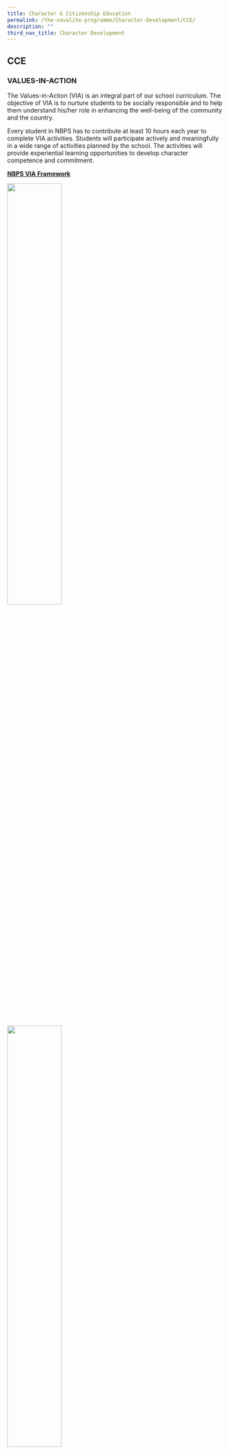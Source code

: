 ```yaml
---
title: Character & Citizenship Education
permalink: /the-navalite-programme/Character-Development/CCE/
description: ""
third_nav_title: Character Development
---
```

## CCE

### VALUES-IN-ACTION
  

The Values-in-Action (VIA) is an integral part of our school curriculum. The objective of VIA is to nurture students to be socially responsible and to help them understand his/her role in enhancing the well-being of the community and the country.


Every student in NBPS has to contribute at least 10 hours each year to complete VIA activities. Students will participate actively and meaningfully in a wide range of activities planned by the school. The activities will provide experiential learning opportunities to develop character competence and commitment.

**<u>NBPS VIA Framework</u>**

<img style="width: 50%;" src="/images/VIA1.png" >

<img style="width: 50%;" src="/images/VIA2.png" >

These are the basic programmes for all NBPS students:

<style type="text/css">
.tg  {border-collapse:collapse;border-spacing:0;}
.tg td{border-color:black;border-style:solid;border-width:1px;font-family:Arial, sans-serif;font-size:14px;
  overflow:hidden;padding:10px 5px;word-break:normal;}
.tg th{border-color:black;border-style:solid;border-width:1px;font-family:Arial, sans-serif;font-size:14px;
  font-weight:normal;overflow:hidden;padding:10px 5px;word-break:normal;}
.tg .tg-u2rx{background-color:#22428B;color:#FFF;font-weight:bold;text-align:left;vertical-align:middle}
.tg .tg-xuzz{background-color:#FFF;color:#343434;text-align:left;vertical-align:middle}
</style>
<table class="tg">
<thead>
  <tr>
    <th class="tg-u2rx"><span style="color:#FFF;background-color:#22428B">Programmes</span></th>
  </tr>
</thead>
<tbody>
  <tr>
    <td class="tg-xuzz">Daily Classroom Cleaning</td>
  </tr>
  <tr>
    <td class="tg-xuzz">Daily Canteen Cleaning</td>
  </tr>
  <tr>
    <td class="tg-xuzz">NBPS Cleans</td>
  </tr>
</tbody>
</table>

These are the level programmes in NBPS:

<style type="text/css">
.tg  {border-collapse:collapse;border-spacing:0;}
.tg td{border-color:black;border-style:solid;border-width:1px;font-family:Arial, sans-serif;font-size:14px;
  overflow:hidden;padding:10px 5px;word-break:normal;}
.tg th{border-color:black;border-style:solid;border-width:1px;font-family:Arial, sans-serif;font-size:14px;
  font-weight:normal;overflow:hidden;padding:10px 5px;word-break:normal;}
.tg .tg-tm00{background-color:#FFF;color:#343434;font-weight:bold;text-align:left;vertical-align:top}
.tg .tg-u2rx{background-color:#22428B;color:#FFF;font-weight:bold;text-align:left;vertical-align:middle}
.tg .tg-xuzz{background-color:#FFF;color:#343434;text-align:left;vertical-align:middle}
</style>
<table class="tg">
<thead>
  <tr>
    <th class="tg-u2rx"><span style="color:#FFF;background-color:#22428B">Level</span></th>
    <th class="tg-u2rx"><span style="color:#FFF;background-color:#22428B">Programmes</span></th>
  </tr>
</thead>
<tbody>
  <tr>
    <td class="tg-xuzz">1</td>
    <td class="tg-tm00">Primary 1 (Self)<br>Care for myself<br><br>Grooming Myself<br>Packing My Bag</td>
  </tr>
  <tr>
    <td class="tg-xuzz">2</td>
    <td class="tg-tm00">Primary 2 (Family)<br>Care for my family<br><br>Doing my part at home</td>
  </tr>
  <tr>
    <td class="tg-xuzz">3</td>
    <td class="tg-tm00">Primary 3 (School)<br>Care for the school<br><br>Doing my part in school</td>
  </tr>
  <tr>
    <td class="tg-xuzz">4</td>
    <td class="tg-tm00">Primary 4 (Community)<br>Care for my community<br><br>Interact with senior citizens</td>
  </tr>
  <tr>
    <td class="tg-xuzz">5</td>
    <td class="tg-tm00">Primary 5 (Nation)<br>Care for the nation<br><br>P1 Buddy System<br>'NBPS Cares'</td>
  </tr>
  <tr>
    <td class="tg-xuzz">6</td>
    <td class="tg-tm00">Primary 6 (Global)<br>Care for the nation         <br><br>'NBPS Cares' (Publicity)</td>
  </tr>
</tbody>
</table>

### VIA

**P2: Doing My Part At Home**

As part of VIA, our P2 students demonstrate what it means to be responsible, starting from their homes as they help out with the simple household chores.

![](/images/Snap3.jpeg)

![](/images/Snap4.jpeg)

![](/images/Snap5.jpeg)

**P5 & P6 VIA：NBPS Cares Project**  

As part of their Values in Action (VIA) project, NBPS Cares, our Primary 5 and 6 Navalites donated food items and packed them into hampers ahead of the festive season to bring some good cheer to the nearby residents for Chinese New Year! With the help from Nee Soon South Zone H RC, these hampers were distributed to residents staying in the HDB flats opposite our school. Through this activity, our students are certainly living up to our school value of ‘Compassion, our Spirit’! Good job, Navalites!

![](/images/6.jpeg)

NESS
----

#### OUR VISION

Global Individuals, Loyal Leader of Singapore

  

#### NE MISSION

To instil in every child the pride of being a Singaporean

#### SS MISSION

3 'A’s – To enable every child to:

*   Appreciate the past
*   Adapt to the present
*   Anticipate the future

<style type="text/css">
.tg  {border-collapse:collapse;border-spacing:0;}
.tg td{border-color:black;border-style:solid;border-width:1px;font-family:Arial, sans-serif;font-size:14px;
  overflow:hidden;padding:10px 5px;word-break:normal;}
.tg th{border-color:black;border-style:solid;border-width:1px;font-family:Arial, sans-serif;font-size:14px;
  font-weight:normal;overflow:hidden;padding:10px 5px;word-break:normal;}
.tg .tg-u2rx{background-color:#22428B;color:#FFF;font-weight:bold;text-align:left;vertical-align:middle}
.tg .tg-xuzz{background-color:#FFF;color:#343434;text-align:left;vertical-align:middle}
</style>
<table class="tg">
<thead>
  <tr>
    <th class="tg-u2rx"><span style="color:#FFF;background-color:#22428B">Commemoration of the 4 NE Core Events</span></th>
    <th class="tg-u2rx"><span style="color:#FFF;background-color:#22428B">Dates</span></th>
  </tr>
</thead>
<tbody>
  <tr>
    <td class="tg-xuzz">Total Defence Day<br></td>
    <td class="tg-xuzz">Assembly Programme: 8 February 2021<br></td>
  </tr>
  <tr>
    <td class="tg-xuzz">International Friendship Day <br></td>
    <td class="tg-xuzz">Assembly Programme: 12 April 2021<br></td>
  </tr>
  <tr>
    <td class="tg-xuzz">Racial Harmony Day<br></td>
    <td class="tg-xuzz">Assembly Programme: 19 July 2021<br></td>
  </tr>
  <tr>
    <td class="tg-xuzz">National Day<br></td>
    <td class="tg-xuzz">Assembly Programme: 6 August 2021</td>
  </tr>
</tbody>
</table>

#### TOTAL DEFENCE DAY 2021  

In commemoration of Total Defence Day on the 15th of February, our teachers dressed up smartly in their uniforms and led the school in the National Anthem, pledge and school song. Our student emcees sounded amazing via Zoom too!

![](/images/1.jpeg)

![](/images/2.jpeg)

![](/images/3.jpeg)

![](/images/4.jpeg)

![](/images/5.jpeg)

#### INTERNATIONAL FRIENDSHIP DAY 2021  

With an array of in-class activities during Assembly, CCE, English and Social Studies lessons, NBPS strives to ensure that by commemorating International Friendship Day, we can achieve our goals of:  

*   Being acquainted with the diverse and colourful culture and traditions of the region and the lives of the other ASEAN countries.
*   Nurture the spirit of friendship and collaboration among different peoples in ASEAN and beyond.
*   Having confidence and optimism in Singapore’s future and the resilience to face the challenges ahead.
*   Keeping an open mindset, and express an appreciation of the contributions of foreigners living, working and studying in Singapore.

As the Little Red Dot, Singapore realises the importance of forging strong solidarity and friendship with her neighbouring countries in order to survive. This idea is instilled in students through the International Friendship Day commemorated every year in Term 2. The theme for IFD this year is Singapore In The World. COVID-19 brought challenges and opportunities for Singapore. The changing global landscapes highlighted the importance of maintaining good relationships and the need to recognise the importance of connectedness within and beyond ASEAN.

On 12 April, our school commemorated IFD with the opening of the Heritage Corner.

![](/images/Heritage.jpeg)
The Heritage Corner will serve as a Learning Centre for the teaching and learning of Social Studies.

![](/images/Heritage2.jpeg)
IFD also provided students the opportunity to explore Singapore’s connection to the region and the world (Myanmar, Bhutan and New Zealand). Conducted through Zoom, the student emcees immersed the audience with the beautiful scenery of the country while at the same time, sharing unique facts about the country.

![](/images/Heritage3.jpeg)
After a whole year of hiatus, our school CCA dancers showcased their energy and talent through their dance moves. The song that they danced to has helped many to feel positive. They have lighted it up like Dynamite!

#### RACIAL HARMONY DAY 2021  

The theme for this year’s Racial Harmony Day commemoration is ‘Common Space, Connected Communities’.

   
Navalites were first engaged in a “This Week In History” presentation on the 1964 Race Riots reminding us how far we have come as a community in preserving racial and religious harmony.  
Subsequently, on 19 July, Navalites were treated to a Zoom Assembly programme led by our NESS ambassadors, titled “Four Weddings and a Connected Community”. Navalites learnt about the common culture and traditions of the 4 main races in Singapore: Chinese, Malay, Indian and Eurasian.

  
In addition, Navalites also learnt about traditional games and how to be a good neighbour via SLS and videos were also screened in the canteen during recess. They also enjoyed dressing up in various traditional costumes as can be seen in these pictures!


| | | 
| -------- | -------- | 
|   ![](/images/RHD1.jpeg)   | ![](/images/RHD2.jpeg)     | 



|  |  | 
| -------- | -------- | 
|    ![](/images/RHD3.jpeg)  |    ![](/images/RHD4.jpeg) | 

| |  | 
| -------- | -------- | 
|   ![](/images/RHD5.jpeg)   |   ![](/images/RHD6.jpeg)   | 



![](/images/RHD7.jpeg)

##### NATIONAL DAY CELEBRATIONS 2021: "TOGETHER, OUR SINGAPORE SPIRIT"  

In celebration of Singapore’s independence, Navalites were engaged in a school-wide celebration over Zoom. Students were encouraged to dress up as frontline workers to pay tribute to their contributions to Singapore. The solemn observance ceremony was followed by a two-part celebration based on the theme for NDP 2021 “Together, Our Singapore Spirit”.



|  |  |  |
| -------- | -------- | -------- |
|  ![](/images/ND2021_1.jpeg)   |   ![](/images/ND2021_2.jpeg)   |  ![](/images/ND2021_3.jpeg)   |



|  |  | 
| -------- | -------- | 
| ![](/images/ND2021_4.jpeg)    | ![](/images/ND2021_5.jpeg)     |      


“Part I: Together” saw Navalites enjoying this year’s National Day Parade theme song “The Road Ahead” and reflecting about our history and culture after watching a skit “Ramanujan & the Mixed-up Washing”.


|  |  |  |  |
| -------- | -------- | -------- |  -------- |
|   ![](/images/ND2021_6.jpeg)   |   ![](/images/ND2021_7.jpeg)   |  ![](/images/ND2021_8.jpeg)    |   ![](/images/ND2021_9.jpeg)   |

“Part II: Our Singapore Spirit” opened with a video, “National Day Through the Years”. Our Navalites were excited to hear their Principal, Vice-Principals and teachers’ recollection of past National Days and learnt how Singapore has continued to progress and overcome all odds. The celebrations ended off on a high note with Navalites playing table rhythms and dancing to National Day songs, and watching their friends’ recorded performances.



|  |  | 
| -------- | -------- | 
|   ![](/images/ND2021_10.jpeg) <br> _“National Day Through The Years” video_   |   ![](/images/ND2021_11.jpeg)  <br> _NDP Theme Song Dance Video_ | 

Despite the constraints we have during this pandemic, our Singapore Spirit keeps us going to be resilient, determined and creative to reinvent the way we celebrate our nation’s independence.


|  |  |  |
| -------- | -------- | -------- |
|  ![](/images/ND2021_12.jpeg)    |  ![](/images/ND2021_13.jpeg)   |  ![](/images/ND2021_14.jpeg)    |

**<center>Happy 56th birthday, Singapore!</center>**

|  |  |  |
| -------- | -------- | -------- |
|   ![](/images/ND2021_15.jpeg)   |  ![](/images/ND2021_16.jpeg)    | ![](/images/ND2021_17.jpeg)    |